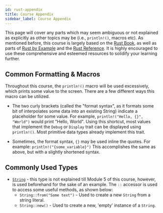 ```yaml
---
id: rust-appendix
title: Course Appendix
sidebar_label: Course Appendix
---
```


This page will cover any parts which may seem ambiguous or not explained as explicitly as other topics may be (i.e., `println!()`, macros etc).  As mentioned before, this course is largely based on the [Rust Book](https://doc.rust-lang.org/book/title-page.html), as well as parts of [Rust by Example](https://doc.rust-lang.org/rust-by-example/) and the [Rust Reference](https://doc.rust-lang.org/reference/index.html).  It is highly encouraged to use these comprehensive and esteemed resources to solidify your learning further.

## Common Formatting & Macros

Throughout this course, the `println!()` macro will be used excessively, which prints some value to the screen.  There are a few different ways this macro can be utilized. 

- The two curly brackets (called the "format syntax", as it formats some bit of interpolates some data into an existing String) indicate a placeholder for some value.  For example, `println!("Hello, {}", "World")` would print "Hello, World".  Using this shortcut, most values that implement the `Debug` or `Display` trait can be displayed using `println!()`.  Most primitive data types already implement this trait.
  
- Sometimes, the format syntax, `{}` may be used inline the quotes.  For example: `println!("{some_variable}")`  This accomplishes the same as above, but with a slightly shortened syntax.

## Commonly Used Types

- [`String`](https://doc.rust-lang.org/std/string/struct.String.html) - this type is not explained till Module 5 of this course, however, is used beforehand for the sake of an example.  The `::` accessor is used to access some useful methods, as shown below: 
    - `String::from("Some text")` - Used to create a new `String` from a string literal.
    - `String::new()` - Used to create a new, 'empty' instance of a `String`.
